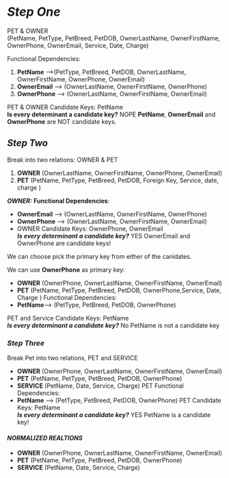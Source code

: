 # ***Step One***

PET & OWNER   
(PetName, PetType, PetBreed, PetDOB, OwnerLastName, OwnerFirstName, OwnerPhone, OwnerEmail, Service, Date, Charge)

Functional Dependencies:
 1. **PetName** -->(PetType, PetBreed, PetDOB, OwnerLastName, OwnerFirstName, OwnerPhone, OwnerEmail)
 1. **OwnerEmail** --> (OwnerLastName, OwnerFirstName, OwnerPhone)
 1. **OwnerPhone** --> (OwnerLastName, OwnerFirstName, OwnerEmail)
 
PET & OWNER Candidate Keys: PetName   
**Is every determinant a candidate key?**
NOPE __PetName__, __OwnerEmail__ and __OwnerPhone__ are NOT candidate keys.

## ***Step Two***

Break into two relations: OWNER & PET
 1. **OWNER** (OwnerLastName, OwnerFirstName, OwnerPhone, OwnerEmail)
 1. **PET** (PetName, PetType, PetBreed, PetDOB, Foreign Key, Service, date, charge )

***OWNER:***
 __Functional Dependencies__:
 * **OwnerEmail** --> (OwnerLastName, OwnerFirstName, OwnerPhone)
 * **OwnerPhone** --> (OwnerLastName, OwnerFirstName, OwnerEmail)
 * OWNER Candidate Keys: OwnerPhone, OwnerEmail   
***Is every determinant a candidate key?***
YES OwnerEmail and OwnerPhone are candidate keys!

We can choose pick the primary key from either of the canidates.

We can use __OwnerPhone__ as primary key:

 * **OWNER** (OwnerPhone, OwnerLastName, OwnerFirstName, OwnerEmail)
 * **PET** (PetName, PetType, PetBreed, PetDOB, OwnerPhone,Service, Date, Charge )
Functional Dependencies:
 * **PetName**--> (PetType, PetBreed, PetDOB, OwnerPhone)
  
PET and Service Candidate Keys: PetName   
***Is every determinant a candidate key?***
No PetName is not a candidate key

### ***Step Three***

Break Pet into two relations, PET and SERVICE
 * **OWNER** (OwnerPhone, OwnerLastName, OwnerFirstName, OwnerEmail)
 * **PET** (PetName, PetType, PetBreed, PetDOB, OwnerPhone)
 * **SERVICE** (PetName, Date, Service, Charge)
PET  Functional Dependencies:
 * **PetName** --> (PetType, PetBreed, PetDOB, OwnerPhone)
PET Candidate Keys: PetName   
***Is every determinant a candidate key?***
YES PetName is a candidate key!
#### ***NORMALIZED REALTIONS***

 * **OWNER** (OwnerPhone, OwnerLastName, OwnerFirstName, OwnerEmail)
 * **PET** (PetName, PetType, PetBreed, PetDOB, OwnerPhone)
 * **SERVICE** (PetName, Date, Service, Charge)  
